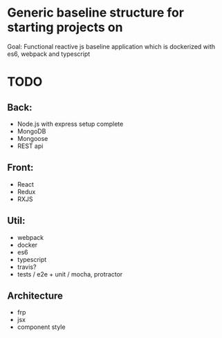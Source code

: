 # Generic baseline structure for starting projects on
Goal: Functional reactive js baseline application which is dockerized with es6, webpack and typescript

# TODO
## Back:
* Node.js with express setup complete
* MongoDB
* Mongoose
* REST api
## Front:
* React
* Redux
* RXJS
## Util:
* webpack
* docker
* es6
* typescript
* travis?
* tests / e2e + unit / mocha, protractor
## Architecture
* frp
* jsx
* component style